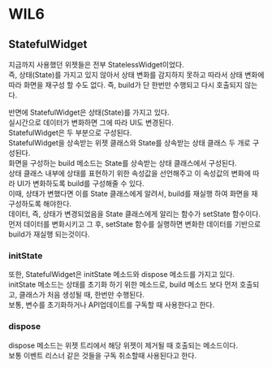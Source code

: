 # WIL6
## StatefulWidget
지금까지 사용했던 위젯들은 전부 StatelessWidget이었다.  
즉, 상태(State)를 가지고 있지 않아서 상태 변화를 감지하지 못하고 따라서 상태 변화에 따라 화면을 재구성 할 수도 없다. 즉, build가 단 한번만 수행되고 다시 호출되지 않는다.  

반면에 StatefulWidget은 상태(State)를 가지고 있다.  
실시간으로 데이터가 변화하면 그에 따라 UI도 변경된다.  
StatefulWidget은 두 부분으로 구성된다.  
StatefulWidget을 상속받는 위젯 클래스와 State를 상속받는 상태 클래스 두 개로 구성된다.  
화면을 구성하는 build 메소드는 State를 상속받는 상태 클래스에서 구성된다.  
상태 클래스 내부에 상태를 표현하기 위한 속성값을 선언해주고 이 속성값의 변화에 따라 UI가 변화하도록 build를 구성해줄 수 있다.  
이때, 상태가 변했다면 이를 State 클래스에게 알려서, build를 재실행 하여 화면을 재구성하도록 해야한다.  
데이터, 즉, 상태가 변경되었음을 State 클래스에게 알리는 함수가 setState 함수이다.  
먼저 데이터를 변화시키고 그 후, setState 함수를 실행하면 변화한 데이터를 기반으로 build가 재실행 되는것이다.


### initState
또한, StatefulWidget은 initState 메소드와 dispose 메소드를 가지고 있다.  
initState 메소드는 상태를 초기화 하기 위한 메소드로, build 메소드 보다 먼저 호출되고, 클래스가 처음 생성될 때, 한번만 수행된다.  
보통, 변수를 초기화하거나 API업데이트를 구독할 때 사용한다고 한다.

### dispose
dispose 메소드는 위젯 트리에서 해당 위젯이 제거될 때 호출되는 메소드이다.  
보통 이벤트 리스너 같은 것들을 구독 취소할때 사용된다고 한다.
